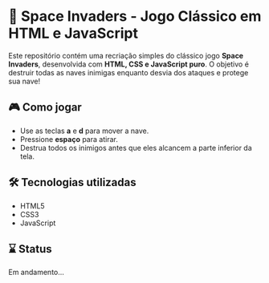 # 👾 Space Invaders - Jogo Clássico em HTML e JavaScript

Este repositório contém uma recriação simples do clássico jogo **Space Invaders**, desenvolvida com **HTML, CSS e JavaScript puro**. O objetivo é destruir todas as naves inimigas enquanto desvia dos ataques e protege sua nave!

## 🎮 Como jogar

- Use as teclas **a** e **d** para mover a nave.
- Pressione **espaço** para atirar.
- Destrua todos os inimigos antes que eles alcancem a parte inferior da tela.

## 🛠️ Tecnologias utilizadas

- HTML5  
- CSS3  
- JavaScript 

## ⌛ Status 

Em andamento...

